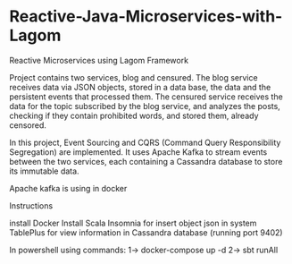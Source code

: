 # Reactive-Java-Microservices-with-Lagom
Reactive Microservices using Lagom Framework

Project contains two services, blog and censured.
The blog service receives data via JSON objects, stored in a data base, the data and the persistent events that processed them.
The censured service receives the data for the topic subscribed by the blog service, and analyzes the posts, checking if they contain prohibited words, and stored them, already censored.

In this project, Event Sourcing and CQRS (Command Query Responsibility Segregation) are implemented.
It uses Apache Kafka to stream events between the two services, each containing a Cassandra database to store its immutable data.

Apache kafka is using in docker

Instructions

install Docker
Install Scala
Insomnia for insert object json in system
TablePlus for view information in Cassandra database (running port 9402)

In powershell using commands:
1-> docker-compose up -d
2-> sbt runAll